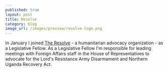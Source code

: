 ```yaml
---
published: true
layout: post
title: Resolve
category: blog
image_url: /images/preview/resolve-logo.png
---
```


In January I joined [The Resolve](http://theresolve.org) - a humanitarian advocacy organization - as a Legislative Fellow. As a Legislative Fellow I'm responsible for leading meetings with Foreign Affairs staff in the House of Representatives to advocate for the Lord's Resistance Army Disarmament and Northern Uganda Recovery Act.